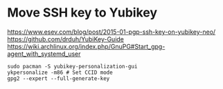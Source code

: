 # Move SSH key to Yubikey

https://www.esev.com/blog/post/2015-01-pgp-ssh-key-on-yubikey-neo/
https://github.com/drduh/YubiKey-Guide
https://wiki.archlinux.org/index.php/GnuPG#Start_gpg-agent_with_systemd_user

```
sudo pacman -S yubikey-personalization-gui
ykpersonalize -m86 # Set CCID mode
gpg2 --expert --full-generate-key

```
